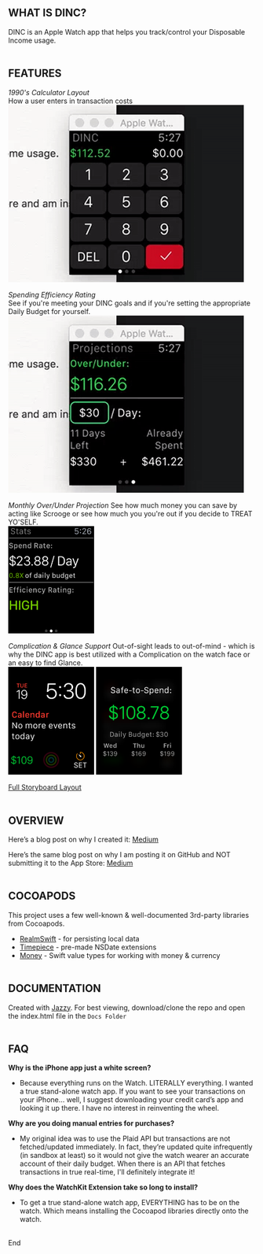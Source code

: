 ## **WHAT IS DINC?**
DINC is an Apple Watch app that helps you track/control your Disposable Income usage.
<br><br>


## **FEATURES**

*1990's Calculator Layout*
<br>How a user enters in transaction costs
<br>
<img src="https://github.com/danielhour/DINC/raw/dev/Screenshots/PriceController.gif">

*Spending Efficiency Rating*
<br>See if you're meeting your DINC goals and if you're setting the appropriate Daily Budget for yourself.
<br>
<img src="https://github.com/danielhour/DINC/raw/dev/Screenshots/ProjectionController.gif">

*Monthly Over/Under Projection*
See how much money you can save by acting like Scrooge or see how much you you're out if you decide to TREAT YO'SELF.
<br>
<img src="https://github.com/danielhour/DINC/raw/dev/Screenshots/efficiency.png" width="175">

*Complication & Glance Support*
Out-of-sight leads to out-of-mind - which is why the DINC app is best utilized with a Complication on the watch face or an easy to find Glance.
<br>
<img src="https://github.com/danielhour/DINC/raw/dev/Screenshots/complication.png" width="175">  <img src="https://github.com/danielhour/DINC/raw/dev/Screenshots/glance.png" width="175">

[Full Storyboard Layout](https://github.com/danielhour/DINC/blob/dev/Screenshots/DINC%20storyboard.png)
<br><br>


## **OVERVIEW**
Here’s a blog post on why I created it: [Medium](http://www.templink.com)

Here’s the same blog post on why I am posting it on GitHub and NOT submitting it to the App Store: [Medium](http://www.templink.com)
<br><br>


## **COCOAPODS**
This project uses a few well-known & well-documented 3rd-party libraries from Cocoapods.

- [RealmSwift](https://github.com/realm/realm-cocoa) - for persisting local data
- [Timepiece](https://github.com/naoty/Timepiece) - pre-made NSDate extensions
- [Money](https://github.com/danthorpe/Money) - Swift value types for working with money & currency
<br><br>


## **DOCUMENTATION**
Created with [Jazzy](https://github.com/realm/jazzy). For best viewing, download/clone the repo and open the index.html file in the `Docs Folder`
<br><br>


## **FAQ**

**Why is the iPhone app just a white screen?**
- Because everything runs on the Watch. LITERALLY everything. I wanted a true stand-alone watch app. If you want to see your transactions on your iPhone… well, I suggest downloading your credit card’s app and looking it up there. I have no interest in reinventing the wheel.

**Why are you doing manual entries for purchases?**
- My original idea was to use the Plaid API but transactions are not fetched/updated immediately. In fact, they’re updated quite infrequently (in sandbox at least) so it would not give the watch wearer an accurate account of their daily budget. When there is an API that fetches transactions in true real-time, I'll definitely integrate it!

**Why does the WatchKit Extension take so long to install?**
- To get a true stand-alone watch app, EVERYTHING has to be on the watch. Which means installing the Cocoapod libraries directly onto the watch.
<br><br>




End